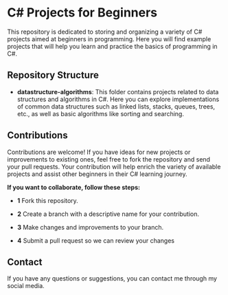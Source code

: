 # C# Projects for Beginners

This repository is dedicated to storing and organizing a variety of C# projects aimed at beginners in programming. Here you will find example projects that will help you learn and practice the basics of programming in C#.

## Repository Structure

- **datastructure-algorithms**: This folder contains projects related to data structures and algorithms in C#. Here you can explore implementations of common data structures such as linked lists, stacks, queues, trees, etc., as well as basic algorithms like sorting and searching.

## Contributions

Contributions are welcome! If you have ideas for new projects or improvements to existing ones, feel free to fork the repository and send your pull requests. Your contribution will help enrich the variety of available projects and assist other beginners in their C# learning journey.

**If you want to collaborate, follow these steps:**

- **1** Fork this repository.

- **2** Create a branch with a descriptive name for your contribution.

- **3** Make changes and improvements to your branch.

- **4** Submit a pull request so we can review your changes

## Contact

If you have any questions or suggestions, you can contact me through my social media.
